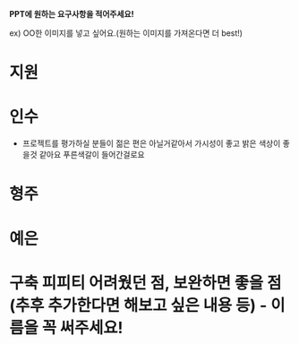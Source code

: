 **PPT에 원하는 요구사항을 적어주세요!**

ex) OO한 이미지를 넣고 싶어요.(원하는 이미지를 가져온다면 더 best!)

# 지원


# 인수
- 프로젝트를 평가하실 분들이 젊은 편은 아닐거같아서 가시성이 좋고 밝은 색상이 좋을것 같아요 푸른색갈이 들어간걸로요


# 형주


# 예은



# 구축 피피티 어려웠던 점, 보완하면 좋을 점(추후 추가한다면 해보고 싶은 내용 등) - 이름을 꼭 써주세요!
